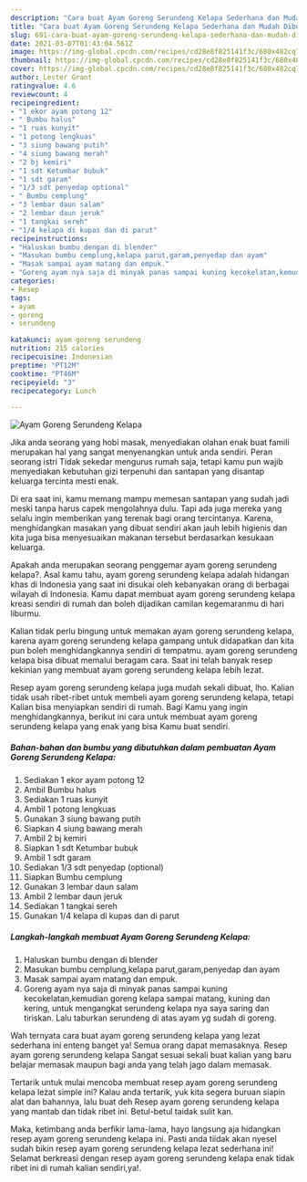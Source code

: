 ```yaml
---
description: "Cara buat Ayam Goreng Serundeng Kelapa Sederhana dan Mudah Dibuat"
title: "Cara buat Ayam Goreng Serundeng Kelapa Sederhana dan Mudah Dibuat"
slug: 691-cara-buat-ayam-goreng-serundeng-kelapa-sederhana-dan-mudah-dibuat
date: 2021-03-07T01:43:04.561Z
image: https://img-global.cpcdn.com/recipes/cd28e8f825141f3c/680x482cq70/ayam-goreng-serundeng-kelapa-foto-resep-utama.jpg
thumbnail: https://img-global.cpcdn.com/recipes/cd28e8f825141f3c/680x482cq70/ayam-goreng-serundeng-kelapa-foto-resep-utama.jpg
cover: https://img-global.cpcdn.com/recipes/cd28e8f825141f3c/680x482cq70/ayam-goreng-serundeng-kelapa-foto-resep-utama.jpg
author: Lester Grant
ratingvalue: 4.6
reviewcount: 4
recipeingredient:
- "1 ekor ayam potong 12"
- " Bumbu halus"
- "1 ruas kunyit"
- "1 potong lengkuas"
- "3 siung bawang putih"
- "4 siung bawang merah"
- "2 bj kemiri"
- "1 sdt Ketumbar bubuk"
- "1 sdt garam"
- "1/3 sdt penyedap optional"
- " Bumbu cemplung"
- "3 lembar daun salam"
- "2 lembar daun jeruk"
- "1 tangkai sereh"
- "1/4 kelapa di kupas dan di parut"
recipeinstructions:
- "Haluskan bumbu dengan di blender"
- "Masukan bumbu cemplung,kelapa parut,garam,penyedap dan ayam"
- "Masak sampai ayam matang dan empuk."
- "Goreng ayam nya saja di minyak panas sampai kuning kecokelatan,kemudian goreng kelapa sampai matang, kuning dan kering, untuk mengangkat serundeng kelapa nya saya saring dan tiriskan. Lalu taburkan serundeng di atas ayam yg sudah di goreng."
categories:
- Resep
tags:
- ayam
- goreng
- serundeng

katakunci: ayam goreng serundeng 
nutrition: 215 calories
recipecuisine: Indonesian
preptime: "PT12M"
cooktime: "PT46M"
recipeyield: "3"
recipecategory: Lunch

---
```



![Ayam Goreng Serundeng Kelapa](https://img-global.cpcdn.com/recipes/cd28e8f825141f3c/680x482cq70/ayam-goreng-serundeng-kelapa-foto-resep-utama.jpg)

Jika anda seorang yang hobi masak, menyediakan olahan enak buat famili merupakan hal yang sangat menyenangkan untuk anda sendiri. Peran seorang istri Tidak sekedar mengurus rumah saja, tetapi kamu pun wajib menyediakan kebutuhan gizi terpenuhi dan santapan yang disantap keluarga tercinta mesti enak.

Di era  saat ini, kamu memang mampu memesan santapan yang sudah jadi meski tanpa harus capek mengolahnya dulu. Tapi ada juga mereka yang selalu ingin memberikan yang terenak bagi orang tercintanya. Karena, menghidangkan masakan yang dibuat sendiri akan jauh lebih higienis dan kita juga bisa menyesuaikan makanan tersebut berdasarkan kesukaan keluarga. 



Apakah anda merupakan seorang penggemar ayam goreng serundeng kelapa?. Asal kamu tahu, ayam goreng serundeng kelapa adalah hidangan khas di Indonesia yang saat ini disukai oleh kebanyakan orang di berbagai wilayah di Indonesia. Kamu dapat membuat ayam goreng serundeng kelapa kreasi sendiri di rumah dan boleh dijadikan camilan kegemaranmu di hari liburmu.

Kalian tidak perlu bingung untuk memakan ayam goreng serundeng kelapa, karena ayam goreng serundeng kelapa gampang untuk didapatkan dan kita pun boleh menghidangkannya sendiri di tempatmu. ayam goreng serundeng kelapa bisa dibuat memalui beragam cara. Saat ini telah banyak resep kekinian yang membuat ayam goreng serundeng kelapa lebih lezat.

Resep ayam goreng serundeng kelapa juga mudah sekali dibuat, lho. Kalian tidak usah ribet-ribet untuk membeli ayam goreng serundeng kelapa, tetapi Kalian bisa menyiapkan sendiri di rumah. Bagi Kamu yang ingin menghidangkannya, berikut ini cara untuk membuat ayam goreng serundeng kelapa yang enak yang bisa Kamu buat sendiri.

<!--inarticleads1-->

##### Bahan-bahan dan bumbu yang dibutuhkan dalam pembuatan Ayam Goreng Serundeng Kelapa:

1. Sediakan 1 ekor ayam potong 12
1. Ambil  Bumbu halus
1. Sediakan 1 ruas kunyit
1. Ambil 1 potong lengkuas
1. Gunakan 3 siung bawang putih
1. Siapkan 4 siung bawang merah
1. Ambil 2 bj kemiri
1. Siapkan 1 sdt Ketumbar bubuk
1. Ambil 1 sdt garam
1. Sediakan 1/3 sdt penyedap (optional)
1. Siapkan  Bumbu cemplung
1. Gunakan 3 lembar daun salam
1. Ambil 2 lembar daun jeruk
1. Sediakan 1 tangkai sereh
1. Gunakan 1/4 kelapa di kupas dan di parut




<!--inarticleads2-->

##### Langkah-langkah membuat Ayam Goreng Serundeng Kelapa:

1. Haluskan bumbu dengan di blender
1. Masukan bumbu cemplung,kelapa parut,garam,penyedap dan ayam
1. Masak sampai ayam matang dan empuk.
1. Goreng ayam nya saja di minyak panas sampai kuning kecokelatan,kemudian goreng kelapa sampai matang, kuning dan kering, untuk mengangkat serundeng kelapa nya saya saring dan tiriskan. Lalu taburkan serundeng di atas ayam yg sudah di goreng.




Wah ternyata cara buat ayam goreng serundeng kelapa yang lezat sederhana ini enteng banget ya! Semua orang dapat memasaknya. Resep ayam goreng serundeng kelapa Sangat sesuai sekali buat kalian yang baru belajar memasak maupun bagi anda yang telah jago dalam memasak.

Tertarik untuk mulai mencoba membuat resep ayam goreng serundeng kelapa lezat simple ini? Kalau anda tertarik, yuk kita segera buruan siapin alat dan bahannya, lalu buat deh Resep ayam goreng serundeng kelapa yang mantab dan tidak ribet ini. Betul-betul taidak sulit kan. 

Maka, ketimbang anda berfikir lama-lama, hayo langsung aja hidangkan resep ayam goreng serundeng kelapa ini. Pasti anda tiidak akan nyesel sudah bikin resep ayam goreng serundeng kelapa lezat sederhana ini! Selamat berkreasi dengan resep ayam goreng serundeng kelapa enak tidak ribet ini di rumah kalian sendiri,ya!.

